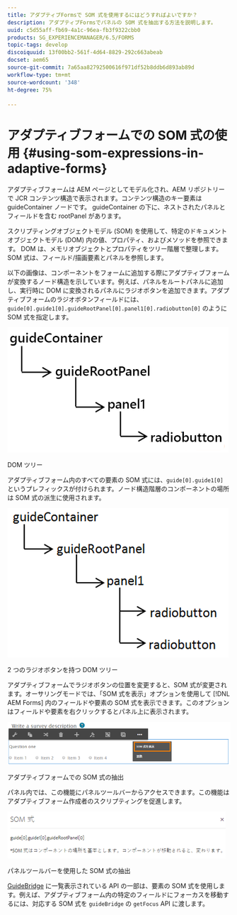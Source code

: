 ```yaml
---
title: アダプティブFormsで SOM 式を使用するにはどうすればよいですか？
description: アダプティブFormsでパネルの SOM 式を抽出する方法を説明します。
uuid: c5d55aff-fb69-4a1c-96ea-fb3f9322cbb0
products: SG_EXPERIENCEMANAGER/6.5/FORMS
topic-tags: develop
discoiquuid: 13f00bb2-561f-4d64-8829-292c663abeab
docset: aem65
source-git-commit: 7a65aa82792500616f971df52b8ddb6d893ab89d
workflow-type: tm+mt
source-wordcount: '348'
ht-degree: 75%

---
```



# アダプティブフォームでの SOM 式の使用 {#using-som-expressions-in-adaptive-forms}

アダプティブフォームは AEM ページとしてモデル化され、AEM リポジトリーで JCR コンテンツ構造で表示されます。コンテンツ構造のキー要素は guideContainer ノードです。 guideContainer の下に、ネストされたパネルとフィールドを含む rootPanel があります。

スクリプティングオブジェクトモデル (SOM) を使用して、特定のドキュメントオブジェクトモデル (DOM) 内の値、プロパティ、およびメソッドを参照できます。 DOM は、メモリオブジェクトとプロパティをツリー階層で整理します。 SOM 式は、フィールド/描画要素とパネルを参照します。

以下の画像は、コンポーネントをフォームに追加する際にアダプティブフォームが変換するノード構造を示しています。例えば、パネルをルートパネルに追加し、実行時に DOM に変換されるパネルにラジオボタンを追加できます。アダプティブフォームのラジオボタンフィールドには、`guide[0].guide1[0].guideRootPanel[0].panel1[0].radiobutton[0]` のように SOM 式を指定します。

![DOM ツリー](assets/hierarchy.png)

DOM ツリー

アダプティブフォーム内のすべての要素の SOM 式には、`guide[0].guide1[0]` というプレフィックスが付けられます。ノード構造階層のコンポーネントの場所は SOM 式の派生に使用されます。

![2 つのラジオボタンを持つ DOM ツリー](assets/hierarchy_radio_button.png)

2 つのラジオボタンを持つ DOM ツリー

アダプティブフォームでラジオボタンの位置を変更すると、SOM 式が変更されます。オーサリングモードでは、「SOM 式を表示」オプションを使用して [!DNL AEM Forms] 内のフィールドや要素の SOM 式を表示できます。このオプションはフィールドや要素を右クリックするとパネル上に表示されます。

![アダプティブフォームでの SOM 式の抽出](assets/som-expressions.png)

アダプティブフォームでの SOM 式の抽出

パネル内では、この機能にパネルツールバーからアクセスできます。この機能はアダプティブフォーム作成者のスクリプティングを促進します。

![パネルツールバーを使用した SOM 式の抽出](assets/som-expression.png)

パネルツールバーを使用した SOM 式の抽出

[GuideBridge](https://helpx.adobe.com/jp/aem-forms/6/javascript-api/GuideBridge.html) に一覧表示されている API の一部は、要素の SOM 式を使用します。例えば、アダプティブフォーム内の特定のフィールドにフォーカスを移動するには、対応する SOM 式を `guideBridge` の `getFocus` API に渡します。
